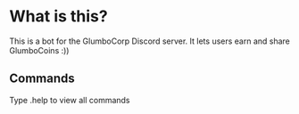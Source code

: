 # What is this?
This is a bot for the GlumboCorp Discord server. It lets users earn and share GlumboCoins :))

## Commands
Type .help to view all commands
